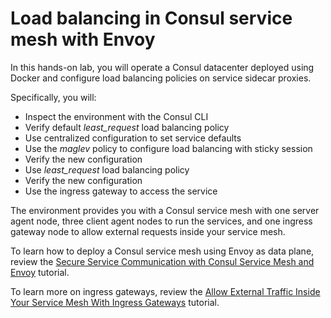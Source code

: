 # Load balancing in Consul service mesh with Envoy

In this hands-on lab, you will operate a Consul datacenter deployed using Docker and configure load balancing policies on service sidecar proxies.

Specifically, you will:
- Inspect the environment with the Consul CLI
- Verify default *least_request* load balancing policy
- Use centralized configuration to set service defaults
- Use the _maglev_ policy to configure load balancing with sticky session
- Verify the new configuration
- Use *least_request* load balancing policy
- Verify the new configuration
- Use the ingress gateway to access the service

The environment provides you with a Consul service mesh with one server agent node, three client agent nodes to run the services, and one ingress gateway node to allow external requests inside your service mesh. 

To learn how to deploy a Consul service mesh using Envoy as data plane, review the [Secure Service Communication with Consul Service Mesh and Envoy](/tutorials/consul/service-mesh-with-envoy-proxy) tutorial.

To learn more on ingress gateways, review the [Allow External Traffic Inside Your Service Mesh With Ingress Gateways](/tutorials/consul/service-mesh-ingress-gateways) tutorial. 
